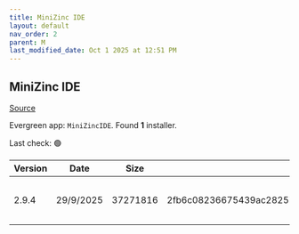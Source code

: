 ```yaml
---
title: MiniZinc IDE
layout: default
nav_order: 2
parent: M
last_modified_date: Oct 1 2025 at 12:51 PM
---
```


## MiniZinc IDE

[Source](https://www.minizinc.org/)

Evergreen app: `MiniZincIDE`. Found **1** installer.

Last check: 🟢

| Version | Date      | Size     | Sha256                                                           | Architecture | InstallerType | Type | URI                                                                                                                                                                                                                    |
| ------- | --------- | -------- | ---------------------------------------------------------------- | ------------ | ------------- | ---- | ---------------------------------------------------------------------------------------------------------------------------------------------------------------------------------------------------------------------- |
| 2.9.4   | 29/9/2025 | 37271816 | 2fb6c08236675439ac2825702653308de9ae2dcbd5be483c518af6b8bb0cf3b6 | x64          | Minimal       | exe  | [https://github.com/MiniZinc/MiniZincIDE/releases/download/2.9.4/MiniZincIDE-2.9.4-bundled-setup-win64.exe](https://github.com/MiniZinc/MiniZincIDE/releases/download/2.9.4/MiniZincIDE-2.9.4-bundled-setup-win64.exe) |
